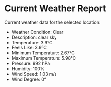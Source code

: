 # Current Weather Report
Current weather data for the selected location:
- Weather Condition: Clear
- Description: clear sky
- Temperature: 3.9°C
- Feels Like: 3.9°C
- Minimum Temperature: 2.67°C
- Maximum Temperature: 5.98°C
- Pressure: 992 hPa
- Humidity: 100%
- Wind Speed: 1.03 m/s
- Wind Degree: 0°
